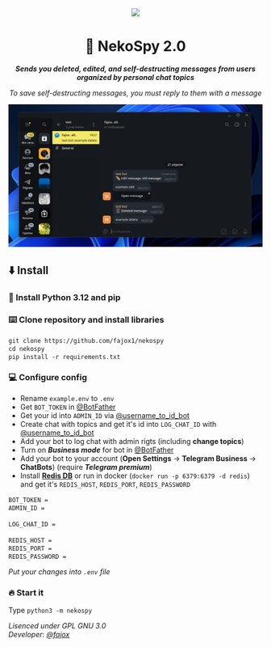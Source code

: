 <div align="center">
<img src="https://i.gifer.com/3uvT.gif">
<h1>💫 NekoSpy 2.0</h1>

***Sends you deleted, edited, and self-destructing messages from users organized by personal chat topics***

*To save self-destructing messages, you must reply to them with a message* 

<img src="assets/preview.png">

</div>

## ⬇️ Install

### 🐍 Install Python 3.12 and pip

### ⌨️  Clone repository and install libraries

<pre><code>git clone https://github.com/fajox1/nekospy
cd nekospy
pip install -r requirements.txt</code></pre>

### 💻 Configure config

- Rename `example.env` to `.env`
- Get `BOT_TOKEN` in [@BotFather](https://t.me/BotFather)
- Get your id into `ADMIN_ID` via [@username_to_id_bot](https://t.me/username_to_id_bot)
- Create chat with topics and get it's id into `LOG_CHAT_ID` with [@username_to_id_bot](https://t.me/username_to_id_bot)
- Add your bot to log chat with admin rigts (including **change topics**)
- Turn on ***Business mode*** for bot in [@BotFather](https://t.me/BotFather)
- Add your bot to your account (**Open Settings** → **Telegram Business** → **ChatBots**) (require ***Telegram premium***)
- Install **[Redis DB](https://redis.io/docs/latest/operate/oss_and_stack/install/archive/install-redis/)** or run in docker (`docker run -p 6379:6379 -d redis`) and get it's `REDIS_HOST`, `REDIS_PORT`, `REDIS_PASSWORD`

<pre><code>BOT_TOKEN = 
ADMIN_ID = 

LOG_CHAT_ID = 

REDIS_HOST =
REDIS_PORT =
REDIS_PASSWORD =</code></pre>

*Put your changes into `.env` file*

### 🔥 Start it

Type `python3 -m nekospy`

<i>Lisenced under GPL GNU 3.0<br>
Developer: <a href="https://t.me/fajox">@fajox</a></i>
